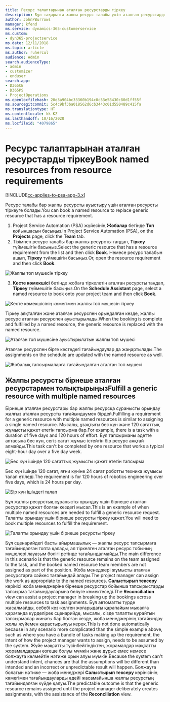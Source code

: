 ```yaml
---
title: Ресурс талаптарынан аталған ресурстарды тіркеу
description: Бұл тақырыпта жалпы ресурс талабы үшін аталған ресурстарды тіркеу туралы ақпарат берілген.
author: JohnPBurrows
manager: kfend
ms.service: dynamics-365-customerservice
ms.custom:
- dyn365-projectservice
ms.date: 12/11/2018
ms.topic: article
ms.author: ruhercul
audience: Admin
search.audienceType:
- admin
- customizer
- enduser
search.app:
- D365CE
- D365PS
- ProjectOperations
ms.openlocfilehash: 20e3a904bc33360b194c0c53e58430c80d1ff55f
ms.sourcegitcommit: 5c4c9bf3ba018562d6cb3443c01d550489c415fa
ms.translationtype: HT
ms.contentlocale: kk-KZ
ms.lasthandoff: 10/16/2020
ms.locfileid: "4079865"
---
```

# <a name="book-named-resources-from-resource-requirements"></a><span data-ttu-id="bc9dd-103">Ресурс талаптарынан аталған ресурстарды тіркеу</span><span class="sxs-lookup"><span data-stu-id="bc9dd-103">Book named resources from resource requirements</span></span>

[!INCLUDE[cc-applies-to-psa-app-3.x](../includes/cc-applies-to-psa-app-3x.md)]

<span data-ttu-id="bc9dd-104">Ресурс талабы бар жалпы ресурсты ауыстыру үшін аталған ресурсты тіркеуге болады.</span><span class="sxs-lookup"><span data-stu-id="bc9dd-104">You can book a named resource to replace generic resource that has a resource requirement.</span></span>

1. <span data-ttu-id="bc9dd-105">Project Service Automation (PSA) жүйесінің **Жобалар** бетінде **Топ** қойыншасын басыңыз.</span><span class="sxs-lookup"><span data-stu-id="bc9dd-105">In Project Service Automation (PSA), on the **Projects** page, click the **Team** tab.</span></span>
2. <span data-ttu-id="bc9dd-106">Тізімнен ресурс талабы бар жалпы ресурсты таңдап, **Тіркеу** түймешігін басыңыз.</span><span class="sxs-lookup"><span data-stu-id="bc9dd-106">Select the generic resource that has a resource requirement from the list and then click **Book**.</span></span> <span data-ttu-id="bc9dd-107">Немесе ресурс талабын ашып, **Тіркеу** түймешігін басыңыз.</span><span class="sxs-lookup"><span data-stu-id="bc9dd-107">Or, open the resource requirement and then click **Book**.</span></span>


![Жалпы топ мүшесін тіркеу](media/RM-how-to-14.png)


3. <span data-ttu-id="bc9dd-109">**Кесте көмекшісі** бетінде жобаға тіркелетін аталған ресурсты таңдап, **Тіркеу** түймешігін басыңыз.</span><span class="sxs-lookup"><span data-stu-id="bc9dd-109">On the **Schedule Assistant** page, select a named resource to book onto your project team and then click **Book**.</span></span>

![Кесте көмекшісінің көмегімен жалпы топ мүшесін тіркеу](media/RM-how-to-15.png)

<span data-ttu-id="bc9dd-111">Тіркеу аяқталған және аталған ресурспен орындалған кезде, жалпы ресурс аталған ресурспен ауыстырылады.</span><span class="sxs-lookup"><span data-stu-id="bc9dd-111">When the booking is complete and fulfilled by a named resource, the generic resource is replaced with the named resource.</span></span>

![Аталған топ мүшесіне ауыстырылатын жалпы топ мүшесі](media/RM-how-to-16.png)

<span data-ttu-id="bc9dd-113">Аталған ресурспен бірге кестедегі тағайындаулар да жаңартылады.</span><span class="sxs-lookup"><span data-stu-id="bc9dd-113">The assignments on the schedule are updated with the named resource as well.</span></span>

![Жобалық тапсырмаларға тағайындалған аталған топ мүшесі](media/RM-how-to-17.png)

## <a name="fulfill-a-generic-resource-with-multiple-named-resources"></a><span data-ttu-id="bc9dd-115">Жалпы ресурсты бірнеше аталған ресурстармен толықтырыңыз</span><span class="sxs-lookup"><span data-stu-id="bc9dd-115">Fulfill a generic resource with multiple named resources</span></span>
<span data-ttu-id="bc9dd-116">Бірнеше аталған ресурстары бар жалпы ресурсқа сұранысты орындау жалғыз аталған ресурсты тағайындаумен бірдей.</span><span class="sxs-lookup"><span data-stu-id="bc9dd-116">Fulfilling a requirement for a generic resource with multiple named resources is similar to assigning a single named resource.</span></span> <span data-ttu-id="bc9dd-117">Мысалы, ұзақтығы бес күн және 120 сағаттық жұмысты қажет ететін тапсырма бар.</span><span class="sxs-lookup"><span data-stu-id="bc9dd-117">For example, there is a task with a duration of five days and 120 hours of effort.</span></span> <span data-ttu-id="bc9dd-118">Бұл тапсырманы әдетте аптасына бес күн, сегіз сағат жұмыс істейтін бір ресурс аяқтай алмайды.</span><span class="sxs-lookup"><span data-stu-id="bc9dd-118">This task can't be completed by one resource that works a typical eight-hour day over a five day week.</span></span> 

![Бес күн ішінде 120 сағаттық жұмысты қажет ететін тапсырма](media/RM-how-to-21.png)

<span data-ttu-id="bc9dd-120">Бес күн ішінде 120 сағат, яғни күніне 24 сағат роботты техника жұмысы талап етіледі.</span><span class="sxs-lookup"><span data-stu-id="bc9dd-120">The requirement is for 120 hours of robotics engineering over five days, which is 24 hours per day.</span></span>

![Бір күн ішіндегі талап](media/RM-how-to-22.png)

<span data-ttu-id="bc9dd-122">Бұл жалпы ресурстық сұранысты орындау үшін бірнеше аталған ресурстар қажет болған кездегі мысал.</span><span class="sxs-lookup"><span data-stu-id="bc9dd-122">This is an example of when multiple named resources are needed to fulfill a generic resource request.</span></span> <span data-ttu-id="bc9dd-123">Талапты орындау үшін бірнеше ресурсты тіркеу қажет.</span><span class="sxs-lookup"><span data-stu-id="bc9dd-123">You will need to book multiple resources to fulfill the requirement.</span></span>

![Талапты орындау үшін бірнеше ресурсты тіркеу](media/RM-how-to-23.png)

<span data-ttu-id="bc9dd-125">Бұл сценарийдегі басты айырмашылық — жалпы ресурс тапсырмаға тағайындалған топта қалады, ал тіркелген аталған ресурс тобының мүшелері лауазым бөлігі ретінде тағайындалмайды.</span><span class="sxs-lookup"><span data-stu-id="bc9dd-125">The main difference in this scenario is that the generic resource remains on the team assigned to the task, and the booked named resource team members are not assigned as part of the position.</span></span> <span data-ttu-id="bc9dd-126">Жоба менеджері жұмысты аталған ресурстарға сәйкес тағайындай алады.</span><span class="sxs-lookup"><span data-stu-id="bc9dd-126">The project manager can assign the work as appropriate to the named resources.</span></span> <span data-ttu-id="bc9dd-127">**Салыстырып тексеру** көрінісі жоба менеджеріне бірнеше ресурстар бойынша тапсырыстарды тапсырма тағайындауларына бөлуге көмектеседі.</span><span class="sxs-lookup"><span data-stu-id="bc9dd-127">The **Reconciliation** view can assist a project manager in breaking up the bookings across multiple resources to task assignments.</span></span> <span data-ttu-id="bc9dd-128">Бұл автоматты түрде жасалмайды, себебі кез-келген жоғарыдағы қарапайым мысалға қарағанда күрделірек сценарийде, мысалы, сізде талапты құрайтын тапсырмалар жинағы бар болған кезде, жоба менеджерінің тағайындау жолы жүйемен қарастырылуы керек.</span><span class="sxs-lookup"><span data-stu-id="bc9dd-128">This is not done automatically because in any scenario more complicated than the simple example above, such as where you have a bundle of tasks making up the requirement, the intent of how the project manager wants to assign, needs to be assumed by the system.</span></span> <span data-ttu-id="bc9dd-129">Жүйе мақсатты түсінбейтіндіктен, жорамалдар мақсатты жорамалдардан өзгеше болуы мүмкін және дұрыс емес немесе болжауға келмейтін нәтиже орын алуы мүмкін.</span><span class="sxs-lookup"><span data-stu-id="bc9dd-129">Because the system can't understand intent, chances are that the assumptions will be different than intended and an incorrect or unpredictable result will happen.</span></span> <span data-ttu-id="bc9dd-130">Болжауға болатын нәтиже — жоба менеджері **Салыстырып тексеру** көрінісінің көмегімен тағайындауларды әдейі жасамайынша жалпы ресурстың тағайындалған күйде қалуы.</span><span class="sxs-lookup"><span data-stu-id="bc9dd-130">The predictable outcome is that the generic resource remains assigned until the project manager deliberately creates assignments, with the assistance of the **Reconciliation** view.</span></span>


